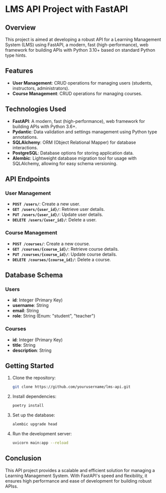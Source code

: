 <!-- @format -->

# LMS API Project with FastAPI

## Overview

This project is aimed at developing a robust API for a Learning Management System (LMS) using FastAPI, a modern, fast (high-performance), web framework for building APIs with Python 3.10+ based on standard Python type hints.

## Features

- **User Management**: CRUD operations for managing users (students, instructors, administrators).
- **Course Management**: CRUD operations for managing courses.

## Technologies Used

- **FastAPI**: A modern, fast (high-performance), web framework for building APIs with Python 3.6+.
- **Pydantic**: Data validation and settings management using Python type annotations.
- **SQLAlchemy**: ORM (Object Relational Mapper) for database interactions.
- **PostgreSQL**: Database options for storing application data.
- **Alembic**: Lightweight database migration tool for usage with SQLAlchemy, allowing for easy schema versioning.

## API Endpoints

### User Management

- **`POST /users/`**: Create a new user.
- **`GET /users/{user_id}/`**: Retrieve user details.
- **`PUT /users/{user_id}/`**: Update user details.
- **`DELETE /users/{user_id}/`**: Delete a user.

### Course Management

- **`POST /courses/`**: Create a new course.
- **`GET /courses/{course_id}/`**: Retrieve course details.
- **`PUT /courses/{course_id}/`**: Update course details.
- **`DELETE /courses/{course_id}/`**: Delete a course.

## Database Schema

### Users

- **id**: Integer (Primary Key)
- **username**: String
- **email**: String
- **role**: String (Enum: "student", "teacher")

### Courses

- **id**: Integer (Primary Key)
- **title**: String
- **description**: String

## Getting Started

1. Clone the repository:

   ```bash
   git clone https://github.com/yourusername/lms-api.git
   ```

2. Install dependencies:

   ```bash
   poetry install
   ```

3. Set up the database:

   ```bash
   alembic upgrade head
   ```

4. Run the development server:

   ```bash
   uvicorn main:app --reload
   ```

## Conclusion

This API project provides a scalable and efficient solution for managing a Learning Management System. With FastAPI's speed and flexibility, it ensures high performance and ease of development for building robust APIss.
